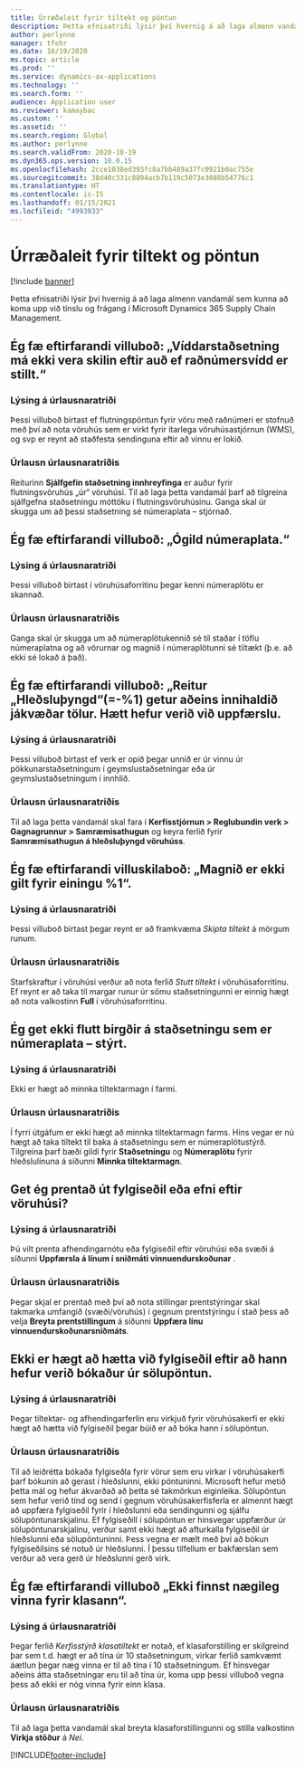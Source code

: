 ```yaml
---
title: Úrræðaleit fyrir tiltekt og pöntun
description: Þetta efnisatriði lýsir því hvernig á að laga almenn vandamál sem kunna að koma upp við tínslu og frágang í Microsoft Dynamics 365 Supply Chain Management.
author: perlynne
manager: tfehr
ms.date: 10/19/2020
ms.topic: article
ms.prod: ''
ms.service: dynamics-ax-applications
ms.technology: ''
ms.search.form: ''
audience: Application user
ms.reviewer: kamaybac
ms.custom: ''
ms.assetid: ''
ms.search.region: Global
ms.author: perlynne
ms.search.validFrom: 2020-10-19
ms.dyn365.ops.version: 10.0.15
ms.openlocfilehash: 2cce1038ed393fc8a7bb489a37fc0921b0ac755e
ms.sourcegitcommit: 38d40c331c8894acb7b119c5073e3088b54776c1
ms.translationtype: HT
ms.contentlocale: is-IS
ms.lasthandoff: 01/15/2021
ms.locfileid: "4993933"
---
```

# <a name="troubleshoot-picking-and-packing"></a>Úrræðaleit fyrir tiltekt og pöntun

[!include [banner](../includes/banner.md)]

Þetta efnisatriði lýsir því hvernig á að laga almenn vandamál sem kunna að koma upp við tínslu og frágang í Microsoft Dynamics 365 Supply Chain Management.

## <a name="i-receive-the-following-error-message-dimension-location-cant-be-left-blank-if-dimension-serial-number-is-set"></a>Ég fæ eftirfarandi villuboð: „Víddarstaðsetning má ekki vera skilin eftir auð ef raðnúmersvídd er stillt.“

### <a name="issue-description"></a>Lýsing á úrlausnaratriði

Þessi villuboð birtast ef flutningspöntun fyrir vöru með raðnúmeri er stofnuð með því að nota vöruhús sem er virkt fyrir ítarlega vöruhúsastjórnun (WMS), og svp er reynt að staðfesta sendinguna eftir að vinnu er lokið.

### <a name="issue-resolution"></a>Úrlausn úrlausnaratriðis

Reiturinn **Sjálfgefin staðsetning innhreyfinga** er auður fyrir flutningsvöruhús „úr“ vöruhúsi. Til að laga þetta vandamál þarf að tilgreina sjálfgefna staðsetningu móttöku í flutningsvöruhúsinu. Ganga skal úr skugga um að þessi staðsetning sé númeraplata – stjórnað.

## <a name="i-receive-the-following-error-message-invalid-license-plate"></a>Ég fæ eftirfarandi villuboð: „Ógild númeraplata.“

### <a name="issue-description"></a>Lýsing á úrlausnaratriði

Þessi villuboð birtast í vöruhúsaforritinu þegar kenni númeraplötu er skannað.

### <a name="issue-resolution"></a>Úrlausn úrlausnaratriðis

Ganga skal úr skugga um að númeraplötukennið sé til staðar í töflu númeraplatna og að vörurnar og magnið í númeraplötunni sé tiltækt (þ.e. að ekki sé lokað á það).

## <a name="i-receive-the-following-error-message-field-load-weight-1-can-only-contain-positive-numbers-update-has-been-canceled"></a>Ég fæ eftirfarandi villuboð: „Reitur „Hleðsluþyngd“(=-%1) getur aðeins innihaldið jákvæðar tölur. Hætt hefur verið við uppfærslu.

### <a name="issue-description"></a>Lýsing á úrlausnaratriði

Þessi villuboð birtast ef verk er opið þegar unnið er úr vinnu úr pökkunarstaðsetningum í geymslustaðsetningar eða úr geymslustaðsetningum í innhlið.

### <a name="issue-resolution"></a>Úrlausn úrlausnaratriðis

Til að laga þetta vandamál skal fara í **Kerfisstjórnun \> Reglubundin verk \> Gagnagrunnur \> Samræmisathugun** og keyra ferlið fyrir **Samræmisathugun á hleðsluþyngd vöruhúss**.

## <a name="i-receive-the-following-error-message-the-quantity-is-not-valid-for-unit-1"></a>Ég fæ eftirfarandi villuskilaboð: „Magnið er ekki gilt fyrir einingu %1“.

### <a name="issue-description"></a>Lýsing á úrlausnaratriði

Þessi villuboð birtast þegar reynt er að framkvæma *Skipta tiltekt* á mörgum runum.

### <a name="issue-resolution"></a>Úrlausn úrlausnaratriðis

Starfskraftur í vöruhúsi verður að nota ferlið *Stutt tiltekt* í vöruhúsaforritinu. Ef reynt er að taka til margar runur úr sömu staðsetningunni er einnig hægt að nota valkostinn **Full** í vöruhúsaforritinu.

## <a name="i-cant-move-inventory-to-a-location-that-is-license-platecontrolled"></a>Ég get ekki flutt birgðir á staðsetningu sem er númeraplata – stýrt.

### <a name="issue-description"></a>Lýsing á úrlausnaratriði

Ekki er hægt að minnka tiltektarmagn í farmi.

### <a name="issue-resolution"></a>Úrlausn úrlausnaratriðis

Í fyrri útgáfum er ekki hægt að minnka tiltektarmagn farms. Hins vegar er nú hægt að taka tiltekt til baka á staðsetningu sem er númeraplötustýrð. Tilgreina þarf bæði gildi fyrir **Staðsetningu** og **Númeraplötu** fyrir hleðslulínuna á síðunni **Minnka tiltektarmagn**.

## <a name="can-i-print-a-delivery-note-or-packing-content-by-warehouse"></a>Get ég prentað út fylgiseðil eða efni eftir vöruhúsi?

### <a name="issue-description"></a>Lýsing á úrlausnaratriði

Þú vilt prenta afhendingarnótu eða fylgiseðil eftir vöruhúsi eða svæði á síðunni **Uppfærsla á línum í sniðmáti vinnuendurskoðunar** .

### <a name="issue-resolution"></a>Úrlausn úrlausnaratriðis

Þegar skjal er prentað með því að nota stillingar prentstýringar skal takmarka umfangið (svæði/vöruhús) í gegnum prentstýringu í stað þess að velja **Breyta prentstillingum** á síðunni **Uppfæra línu vinnuendurskoðunarsniðmáts**.

## <a name="i-cant-cancel-a-packing-slip-after-its-posted-from-a-sales-order"></a>Ekki er hægt að hætta við fylgiseðil eftir að hann hefur verið bókaður úr sölupöntun.

### <a name="issue-description"></a>Lýsing á úrlausnaratriði

Þegar tiltektar- og afhendingarferlin eru virkjuð fyrir vöruhúsakerfi er ekki hægt að hætta við fylgiseðil þegar búið er að bóka hann í sölupöntun.

### <a name="issue-resolution"></a>Úrlausn úrlausnaratriðis

Til að leiðrétta bókaða fylgiseðla fyrir vörur sem eru virkar í vöruhúsakerfi þarf bókunin að gerast í hleðslunni, ekki pöntuninni. Microsoft hefur metið þetta mál og hefur ákvarðað að þetta sé takmörkun eiginleika. Sölupöntun sem hefur verið tínd og send í gegnum vöruhúsakerfisferla er almennt hægt að uppfæra fylgiseðil fyrir í hleðslunni eða sendingunni og sjálfu sölupöntunarskjalinu. Ef fylgiseðill í sölupöntun er hinsvegar uppfærður úr sölupöntunarskjalinu, verður samt ekki hægt að afturkalla fylgiseðil úr hleðslunni eða sölupöntuninni. Þess vegna er mælt með því að bókun fylgiseðilsins sé notuð úr hleðslunni. Í þessu tilfellum er bakfærslan sem verður að vera gerð úr hleðslunni gerð virk.

## <a name="i-receive-the-following-error-message-not-enough-work-can-be-found-for-cluster"></a>Ég fæ eftirfarandi villuboð „Ekki finnst nægileg vinna fyrir klasann“.

### <a name="issue-description"></a>Lýsing á úrlausnaratriði

Þegar ferlið *Kerfisstýrð klasatiltekt* er notað, ef klasaforstilling er skilgreind þar sem t.d. hægt er að tína úr 10 staðsetningum, virkar ferlið samkvæmt áætlun þegar næg vinna er til að tína í 10 staðsetningum. Ef hinsvegar aðeins átta staðsetningar eru til að tína úr, koma upp þessi villuboð vegna þess að ekki er nóg vinna fyrir einn klasa.

### <a name="issue-resolution"></a>Úrlausn úrlausnaratriðis

Til að laga þetta vandamál skal breyta klasaforstillingunni og stilla valkostinn **Virkja stöður** á *Nei*.


[!INCLUDE[footer-include](../../includes/footer-banner.md)]